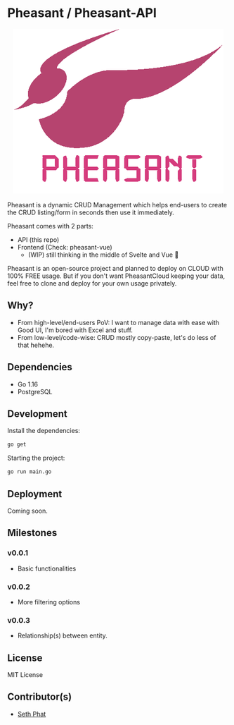 # Pheasant / Pheasant-API

<p align="center">
  <img src="./docs/imgs/pheasant-logo.png" title="Pheasant API SethPhat SethSandaru" alt="Pheasant API SethPhat SethSandaru">
</p>

Pheasant is a dynamic CRUD Management which helps end-users to create the CRUD listing/form in seconds then use it immediately.

Pheasant comes with 2 parts:
- API (this repo)
- Frontend (Check: pheasant-vue)
  - (WIP) still thinking in the middle of Svelte and Vue 🤔

Pheasant is an open-source project and planned to deploy on CLOUD with 100% FREE usage. 
But if you don't want PheasantCloud keeping your data, feel free to clone and deploy for your own usage privately.

## Why?
- From high-level/end-users PoV: I want to manage data with ease with Good UI, I'm bored with Excel and stuff.
- From low-level/code-wise: CRUD mostly copy-paste, let's do less of that hehehe.

## Dependencies
- Go 1.16
- PostgreSQL

## Development

Install the dependencies:

```bash
go get
```

Starting the project:
```bash
go run main.go
```

## Deployment

Coming soon.

## Milestones

### v0.0.1
- Basic functionalities

### v0.0.2
- More filtering options

### v0.0.3
- Relationship(s) between entity.

## License

MIT License

## Contributor(s)
- [Seth Phat](https://github.com/sethsandaru)
